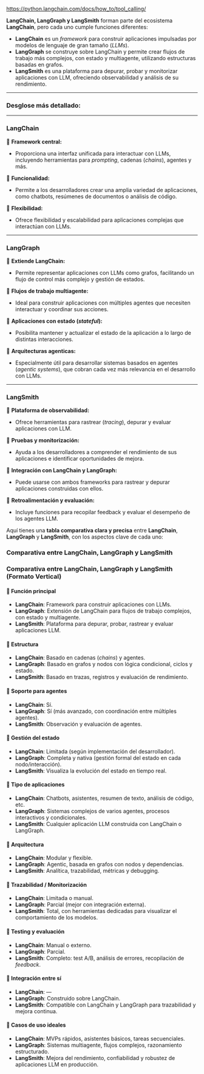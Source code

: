 https://python.langchain.com/docs/how_to/tool_calling/

**LangChain, LangGraph y LangSmith** forman parte del ecosistema **LangChain**, pero cada uno cumple funciones diferentes:

* **LangChain** es un *framework* para construir aplicaciones impulsadas por modelos de lenguaje de gran tamaño (*LLMs*).
* **LangGraph** se construye sobre LangChain y permite crear flujos de trabajo más complejos, con estado y multiagente, utilizando estructuras basadas en grafos.
* **LangSmith** es una plataforma para depurar, probar y monitorizar aplicaciones con LLM, ofreciendo observabilidad y análisis de su rendimiento.

---

### Desglose más detallado:

---

### **LangChain**

🔹 **Framework central:**

* Proporciona una interfaz unificada para interactuar con LLMs, incluyendo herramientas para *prompting*, cadenas (*chains*), agentes y más.

🔹 **Funcionalidad:**

* Permite a los desarrolladores crear una amplia variedad de aplicaciones, como chatbots, resúmenes de documentos o análisis de código.

🔹 **Flexibilidad:**

* Ofrece flexibilidad y escalabilidad para aplicaciones complejas que interactúan con LLMs.

---

### **LangGraph**

🔹 **Extiende LangChain:**

* Permite representar aplicaciones con LLMs como grafos, facilitando un flujo de control más complejo y gestión de estados.

🔹 **Flujos de trabajo multiagente:**

* Ideal para construir aplicaciones con múltiples agentes que necesiten interactuar y coordinar sus acciones.

🔹 **Aplicaciones con estado (*stateful*):**

* Posibilita mantener y actualizar el estado de la aplicación a lo largo de distintas interacciones.

🔹 **Arquitecturas agenticas:**

* Especialmente útil para desarrollar sistemas basados en agentes (*agentic systems*), que cobran cada vez más relevancia en el desarrollo con LLMs.

---

### **LangSmith**

🔹 **Plataforma de observabilidad:**

* Ofrece herramientas para rastrear (*tracing*), depurar y evaluar aplicaciones con LLM.

🔹 **Pruebas y monitorización:**

* Ayuda a los desarrolladores a comprender el rendimiento de sus aplicaciones e identificar oportunidades de mejora.

🔹 **Integración con LangChain y LangGraph:**

* Puede usarse con ambos frameworks para rastrear y depurar aplicaciones construidas con ellos.

🔹 **Retroalimentación y evaluación:**

* Incluye funciones para recopilar feedback y evaluar el desempeño de los agentes LLM.

Aquí tienes una **tabla comparativa clara y precisa** entre **LangChain**, **LangGraph** y **LangSmith**, con los aspectos clave de cada uno:
### Comparativa entre LangChain, LangGraph y LangSmith
### Comparativa entre LangChain, LangGraph y LangSmith (Formato Vertical)

#### 🔹 Función principal
- **LangChain**: Framework para construir aplicaciones con LLMs.
- **LangGraph**: Extensión de LangChain para flujos de trabajo complejos, con estado y multiagente.
- **LangSmith**: Plataforma para depurar, probar, rastrear y evaluar aplicaciones LLM.

#### 🔹 Estructura
- **LangChain**: Basado en cadenas (*chains*) y agentes.
- **LangGraph**: Basado en grafos y nodos con lógica condicional, ciclos y estado.
- **LangSmith**: Basado en trazas, registros y evaluación de rendimiento.

#### 🔹 Soporte para agentes
- **LangChain**: Sí.
- **LangGraph**: Sí (más avanzado, con coordinación entre múltiples agentes).
- **LangSmith**: Observación y evaluación de agentes.

#### 🔹 Gestión del estado
- **LangChain**: Limitada (según implementación del desarrollador).
- **LangGraph**: Completa y nativa (gestión formal del estado en cada nodo/interacción).
- **LangSmith**: Visualiza la evolución del estado en tiempo real.

#### 🔹 Tipo de aplicaciones
- **LangChain**: Chatbots, asistentes, resumen de texto, análisis de código, etc.
- **LangGraph**: Sistemas complejos de varios agentes, procesos interactivos y condicionales.
- **LangSmith**: Cualquier aplicación LLM construida con LangChain o LangGraph.

#### 🔹 Arquitectura
- **LangChain**: Modular y flexible.
- **LangGraph**: Agentic, basada en grafos con nodos y dependencias.
- **LangSmith**: Analítica, trazabilidad, métricas y debugging.

#### 🔹 Trazabilidad / Monitorización
- **LangChain**: Limitada o manual.
- **LangGraph**: Parcial (mejor con integración externa).
- **LangSmith**: Total, con herramientas dedicadas para visualizar el comportamiento de los modelos.

#### 🔹 Testing y evaluación
- **LangChain**: Manual o externo.
- **LangGraph**: Parcial.
- **LangSmith**: Completo: test A/B, análisis de errores, recopilación de *feedback*.

#### 🔹 Integración entre sí
- **LangChain**: —
- **LangGraph**: Construido sobre LangChain.
- **LangSmith**: Compatible con LangChain y LangGraph para trazabilidad y mejora continua.

#### 🔹 Casos de uso ideales
- **LangChain**: MVPs rápidos, asistentes básicos, tareas secuenciales.
- **LangGraph**: Sistemas multiagente, flujos complejos, razonamiento estructurado.
- **LangSmith**: Mejora del rendimiento, confiabilidad y robustez de aplicaciones LLM en producción.
